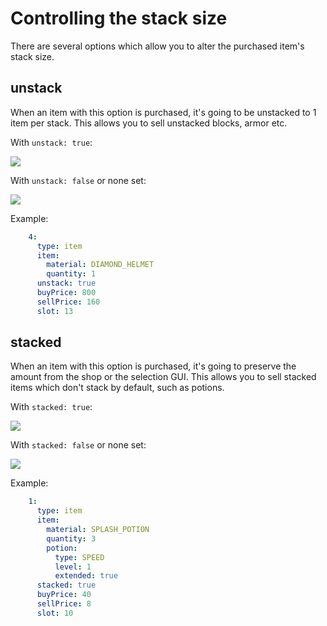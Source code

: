 # Controlling the stack size

There are several options which allow you to alter the purchased item's stack size.

## unstack

When an item with this option is purchased, it's going to be unstacked to 1 item per stack. This allows you to sell
unstacked blocks, armor etc.

With `unstack: true`:

![](https://i.imgur.com/lPuSy07.png)

With `unstack: false` or none set:

![](https://i.imgur.com/C4bM24E.png)

Example:

```yaml
    4:
      type: item
      item:
        material: DIAMOND_HELMET
        quantity: 1
      unstack: true
      buyPrice: 800
      sellPrice: 160
      slot: 13
```

## stacked

When an item with this option is purchased, it's going to preserve the amount from the shop or the selection GUI. This
allows you to sell stacked items which don't stack by default, such as potions.

With `stacked: true`:

![](https://i.imgur.com/Ej1bneT.png)

With ``stacked: false`` or none set:

![](https://i.imgur.com/J7RBH27.png)

Example:

```yaml
    1:
      type: item
      item:
        material: SPLASH_POTION
        quantity: 3
        potion:
          type: SPEED
          level: 1
          extended: true
      stacked: true
      buyPrice: 40
      sellPrice: 8
      slot: 10
```
